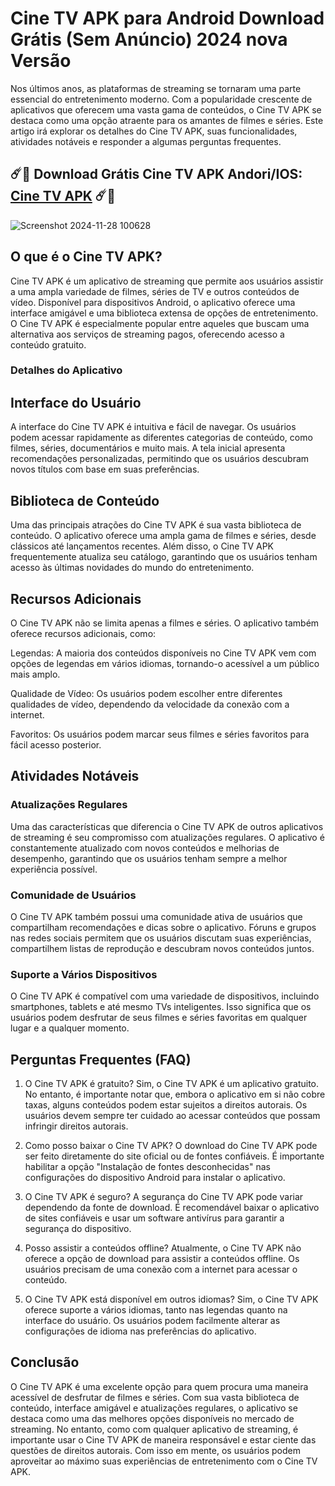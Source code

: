 # Cine TV APK para Android Download Grátis (Sem Anúncio) 2024 nova Versão
Nos últimos anos, as plataformas de streaming se tornaram uma parte essencial do entretenimento moderno. Com a popularidade crescente de aplicativos que oferecem uma vasta gama de conteúdos, o Cine TV APK se destaca como uma opção atraente para os amantes de filmes e séries. Este artigo irá explorar os detalhes do Cine TV APK, suas funcionalidades, atividades notáveis e responder a algumas perguntas frequentes.
## ☄️🎯 Download Grátis Cine TV APK Andori/IOS: [Cine TV APK](https://bit.ly/apktudo) ☄️🎯
![Screenshot 2024-11-28 100628](https://github.com/user-attachments/assets/48aaee5f-e997-4a04-b85e-cfd13bb642ab)

## O que é o Cine TV APK?
Cine TV APK é um aplicativo de streaming que permite aos usuários assistir a uma ampla variedade de filmes, séries de TV e outros conteúdos de vídeo. Disponível para dispositivos Android, o aplicativo oferece uma interface amigável e uma biblioteca extensa de opções de entretenimento. O Cine TV APK é especialmente popular entre aqueles que buscam uma alternativa aos serviços de streaming pagos, oferecendo acesso a conteúdo gratuito.

### Detalhes do Aplicativo
## Interface do Usuário
A interface do Cine TV APK é intuitiva e fácil de navegar. Os usuários podem acessar rapidamente as diferentes categorias de conteúdo, como filmes, séries, documentários e muito mais. A tela inicial apresenta recomendações personalizadas, permitindo que os usuários descubram novos títulos com base em suas preferências.

## Biblioteca de Conteúdo
Uma das principais atrações do Cine TV APK é sua vasta biblioteca de conteúdo. O aplicativo oferece uma ampla gama de filmes e séries, desde clássicos até lançamentos recentes. Além disso, o Cine TV APK frequentemente atualiza seu catálogo, garantindo que os usuários tenham acesso às últimas novidades do mundo do entretenimento.

## Recursos Adicionais
O Cine TV APK não se limita apenas a filmes e séries. O aplicativo também oferece recursos adicionais, como:

Legendas: A maioria dos conteúdos disponíveis no Cine TV APK vem com opções de legendas em vários idiomas, tornando-o acessível a um público mais amplo.

Qualidade de Vídeo: Os usuários podem escolher entre diferentes qualidades de vídeo, dependendo da velocidade da conexão com a internet.

Favoritos: Os usuários podem marcar seus filmes e séries favoritos para fácil acesso posterior.
## Atividades Notáveis
### Atualizações Regulares
Uma das características que diferencia o Cine TV APK de outros aplicativos de streaming é seu compromisso com atualizações regulares. O aplicativo é constantemente atualizado com novos conteúdos e melhorias de desempenho, garantindo que os usuários tenham sempre a melhor experiência possível.

### Comunidade de Usuários
O Cine TV APK também possui uma comunidade ativa de usuários que compartilham recomendações e dicas sobre o aplicativo. Fóruns e grupos nas redes sociais permitem que os usuários discutam suas experiências, compartilhem listas de reprodução e descubram novos conteúdos juntos.

### Suporte a Vários Dispositivos
O Cine TV APK é compatível com uma variedade de dispositivos, incluindo smartphones, tablets e até mesmo TVs inteligentes. Isso significa que os usuários podem desfrutar de seus filmes e séries favoritas em qualquer lugar e a qualquer momento.

## Perguntas Frequentes (FAQ)
1. O Cine TV APK é gratuito?
Sim, o Cine TV APK é um aplicativo gratuito. No entanto, é importante notar que, embora o aplicativo em si não cobre taxas, alguns conteúdos podem estar sujeitos a direitos autorais. Os usuários devem sempre ter cuidado ao acessar conteúdos que possam infringir direitos autorais.

2. Como posso baixar o Cine TV APK?
O download do Cine TV APK pode ser feito diretamente do site oficial ou de fontes confiáveis. É importante habilitar a opção "Instalação de fontes desconhecidas" nas configurações do dispositivo Android para instalar o aplicativo.

3. O Cine TV APK é seguro?
A segurança do Cine TV APK pode variar dependendo da fonte de download. É recomendável baixar o aplicativo de sites confiáveis e usar um software antivírus para garantir a segurança do dispositivo.

4. Posso assistir a conteúdos offline?
Atualmente, o Cine TV APK não oferece a opção de download para assistir a conteúdos offline. Os usuários precisam de uma conexão com a internet para acessar o conteúdo.

5. O Cine TV APK está disponível em outros idiomas?
Sim, o Cine TV APK oferece suporte a vários idiomas, tanto nas legendas quanto na interface do usuário. Os usuários podem facilmente alterar as configurações de idioma nas preferências do aplicativo.

## Conclusão
O Cine TV APK é uma excelente opção para quem procura uma maneira acessível de desfrutar de filmes e séries. Com sua vasta biblioteca de conteúdo, interface amigável e atualizações regulares, o aplicativo se destaca como uma das melhores opções disponíveis no mercado de streaming. No entanto, como com qualquer aplicativo de streaming, é importante usar o Cine TV APK de maneira responsável e estar ciente das questões de direitos autorais. Com isso em mente, os usuários podem aproveitar ao máximo suas experiências de entretenimento com o Cine TV APK.

